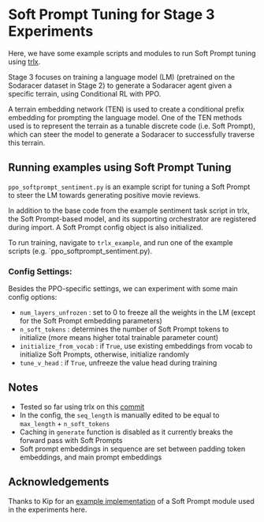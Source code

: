 # Soft Prompt Tuning for Stage 3 Experiments
Here, we have some example scripts and modules to run Soft Prompt tuning using [trlx](https://github.com/CarperAI/trlx).

Stage 3 focuses on training a language model (LM) (pretrained on the Sodaracer dataset in Stage 2) to generate a Sodaracer agent given a specific terrain, using Conditional RL with PPO.

A terrain embedding network (TEN) is used to create a conditional prefix embedding for prompting the language model. One of the TEN methods used is to represent the terrain as a tunable discrete code (i.e. Soft Prompt), which can steer the model to generate a Sodaracer to successfully traverse this terrain.

## Running examples using Soft Prompt Tuning
`ppo_softprompt_sentiment.py` is an example script for tuning a Soft Prompt to steer the LM towards generating positive movie reviews.

In addition to the base code from the example sentiment task script in trlx, the Soft Prompt-based model, and its supporting orchestrator are registered during import. A Soft Prompt config object is also initialized.

To run training, navigate to `trlx_example`, and run one of the example scripts (e.g. `ppo_softprompt_sentiment.py).

### Config Settings:
Besides the PPO-specific settings, we can experiment with some main config options:
- `num_layers_unfrozen` : set to 0 to freeze all the weights in the LM (except for the Soft Prompt embedding parameters)
- `n_soft_tokens` : determines the number of Soft Prompt tokens to initialize (more means higher total trainable parameter count)
- `initialize_from_vocab` : if `True`, use existing embeddings from vocab to initialize Soft Prompts, otherwise, initialize randomly
- `tune_v_head` : if `True`, unfreeze the value head during training

## Notes
- Tested so far using trlx on this [commit](https://github.com/CarperAI/trlx/tree/33deeb1a3534ee46555e40a70c64d12bcabd73db)
- In the config, the `seq_length` is manually edited to be equal to `max_length` + `n_soft_tokens`
- Caching in `generate` function is disabled as it currently breaks the forward pass with Soft Prompts
- Soft prompt embeddings in sequence are set between padding token embeddings, and main prompt embeddings 

## Acknowledgements
Thanks to Kip for an [example implementation](https://github.com/kipgparker/soft-prompt-tuning) of a Soft Prompt module used in the experiments here.